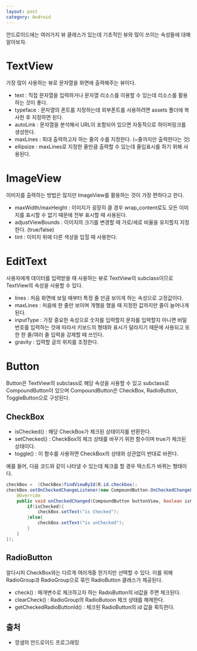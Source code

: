 ```yaml
---
layout: post
category: Android
---
```


안드로이드에는 여러가지 뷰 클래스가 있는데 기초적인 뷰와 많이 쓰이는 속성들에 대해 알아보자.

# TextView

가장 많이 사용하는 뷰로 문자열을 화면에 출력해주는 뷰이다.

* text : 직접 문자열을 입력하거나 문자열 리소스를 이용할 수 있는데 리소스를 활용하는 것이 좋다.
* typeface : 문자열의 폰트를 지정하는데 외부폰트를 사용하려면 assets 폴더에 복사한 후 지정하면 된다.
* autoLink : 문자열을 분석해서 URL이 포함되어 있으면 자동적으로 하이퍼링크를 생성한다.
* maxLines : 최대 출력하고자 하는 줄의 수를 지정한다. (~줄까지만 출력한다는 것)
* ellipsize : maxLines로 지정한 줄만큼 출력할 수 있는데 줄임표시를 하기 위해 사용된다.

# ImageView

이미지를 출력하는 방법은 많지만 ImageView를 활용하는 것이 가장 편하다고 한다.

* maxWidth/maxHeight : 이미지가 굉장히 클 경우 wrap_content로도 모든 이미지를 표시할 수 없기 때문에 전부 표시할 때 사용된다.
* adjustViewBounds : 이미지의 크기를 변경할 때 가로/세로 비율을 유지할지 지정한다. (true/false)
* tint : 이미지 위에 다른 색상을 입힐 때 사용한다.

# EditText

사용자에게 데이터를 입력받을 때 사용하는 뷰로 TextView의 subclass이므로 TextView의 속성을 사용할 수 있다.

* lines : 처음 화면에 보일 때부터 특정 줄 만큼 보이게 하는 속성으로 고정값이다.
* maxLines : 처음에 한 줄만 보이며 개행을 했을 때 지정한 값까지만 줄이 늘어나게 된다.
* inputType : 가장 중요한 속성으로 숫자를 입력할지 문자를 입력할지 아니면 비밀번호를 입력하는 것에 따라서 키보드의 형태와 표시가 달라지기 때문에 사용되고 또한 한 줄/여러 줄 입력을 강제할 때 쓰인다.
* gravity : 입력할 글의 위치를 조정한다.

# Button

Button은 TextView의 subclass로 해당 속성을 사용할 수 있고 subclass로 CompoundButton이 있으며 CompoundButton은 CheckBox, RadioButton, ToggleButton으로 구성된다.

## CheckBox

* isChecked() : 해당 CheckBox가 체크된 상태이지를 반환한다.
* setChecked() : CheckBox의 체크 상태를 바꾸기 위한 함수이며 true가 체크된 상태이다.
* toggle() : 이 함수를 사용하면 CheckBox의 상태와 상관없이 반대로 바뀐다.

예를 들어, 다음 코드와 같이 나타낼 수 있는데 체크를 할 경우 텍스트가 바뀌는 형태이다.

```java
checkBox =  (CheckBox)findViewById(R.id.checkbox);
checkBox.setOnCheckedChangeListener(new CompoundButton.OnCheckedChangeListener() {
	@Override
	public void onCheckedChanged(CompoundButton buttonView, boolean isChecked) {
		if(isChecked){
			checkBox.setText("is Checked");
		}else{
			checkBox.setText("is unChecked");
		}
	}
});
```

## RadioButton

알다시피 CheckBox와는 다르게 여러개중 한가지만 선택할 수 있다. 이를 위해 RadioGroup과 RadioGroup으로 묶인 RadioButton 클래스가 제공된다.

* check() : 매개변수로 체크하고자 하는 RadioButton의 id값을 주면 체크된다.
* clearCheck() : RadioGroup의 RadioButoon 체크 상태를 해제한다.
* getCheckedRadioButtonId() : 체크된 RadioButton의 id 값을 획득한다.

## 출처

* 깡샘의 안드로이드 프로그래밍